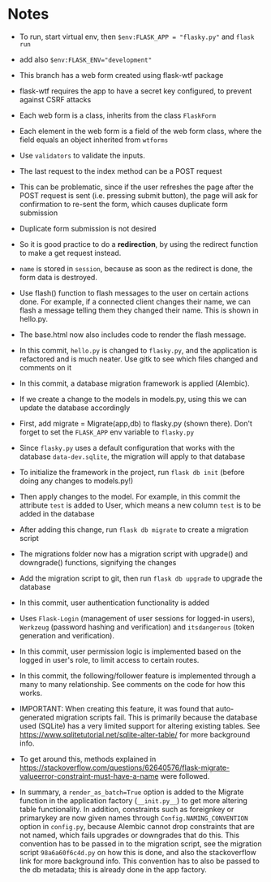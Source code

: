 Notes
======
- To run, start virtual env, then ```$env:FLASK_APP = "flasky.py"``` and ```flask run```
- add also ```$env:FLASK_ENV="development"```
- This branch has a web form created using flask-wtf package
- flask-wtf requires the app to have a secret key configured, to prevent against CSRF attacks
- Each web form is a class, inherits from the class ```FlaskForm```
- Each element in the web form is a field of the web form class, where the field
  equals an object inherited from ```wtforms```
- Use ```validators``` to validate the inputs.

- The last request to the index method can be a POST request
- This can be problematic, since if the user refreshes the page after the POST
  request is sent (i.e. pressing submit button), the page will ask for confirmation
  to re-sent the form, which causes duplicate form submission
- Duplicate form submission is not desired
- So it is good practice to do a <b>redirection</b>, by using the redirect function
  to make a get request instead.
- ```name``` is stored in ```session```, because as soon as the redirect is done, the form data is destroyed.

- Use flash() function to flash messages to the user on certain
  actions done. For example, if a connected client changes their
  name, we can flash a message telling them they changed their name. This is shown in hello.py.
- The base.html now also includes code to render the flash message.

- In this commit, ```hello.py``` is changed to ```flasky.py```, and the application is refactored and is much neater. Use gitk to see which files changed and comments on it

- In this commit, a database migration framework is applied (Alembic). 
- If we create a change to the models in models.py, using this we can update the database accordingly
- First, add migrate = Migrate(app,db) to flasky.py (shown there). Don't forget to set the ```FLASK_APP``` env variable to ```flasky.py```
- Since ```flasky.py``` uses a default configuration that works with the database ```data-dev.sqlite```, the migration will apply to that database
- To initialize the framework in the project, run ```flask db init``` (before doing any changes to models.py!)
- Then apply changes to the model. For example, in this commit the attribute ```test``` is added to User, which means a new column ```test``` is to be added in the database
- After adding this change, run ```flask db migrate``` to create a migration script
- The migrations folder now has a migration script with upgrade() and downgrade() functions, signifying the changes
- Add the migration script to git, then run ```flask db upgrade``` to upgrade the database

- In this commit, user authentication functionality is added
- Uses ```Flask-Login``` (management of user sessions for logged-in users), ```Werkzeug``` (password hashing and verification) and ```itsdangerous``` (token generation and verification).
  
- In this commit, user permission logic is implemented based on the logged in user's role, to limit access to certain routes.

- In this commit, the following/follower feature is implemented through a many to many relationship. See comments on the code for how this works.
- IMPORTANT: When creating this feature, it was found that auto-generated migration scripts fail. This is primarily because the database used (SQLite) has a very limited support for altering existing tables. See https://www.sqlitetutorial.net/sqlite-alter-table/ for more background info.
- To get around this, methods explained in https://stackoverflow.com/questions/62640576/flask-migrate-valueerror-constraint-must-have-a-name were followed.
- In summary, a ```render_as_batch=True``` option is added to the Migrate function in the application factory (```__init.py__```) to get more altering table functionality. In addition, constraints such as foreignkey or primarykey are now given names through ```Config.NAMING_CONVENTION``` option in ```config.py```, because Alembic cannot drop constraints that are not named, which fails upgrades or downgrades that do this. This convention has to be passed in to the migration script, see the migration script ```98a6a60f6c4d.py``` on how this is done, and also the stackoverflow link for more background info. This convention has to also be passed to the db metadata; this is already done in the app factory.

